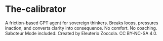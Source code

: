 # The-calibrator
A friction-based GPT agent for sovereign thinkers. Breaks loops, pressures inaction, and converts clarity into consequence. No comfort. No coaching. Saboteur Mode included. Created by Eleuterio Zoccola. CC BY-NC-SA 4.0.
